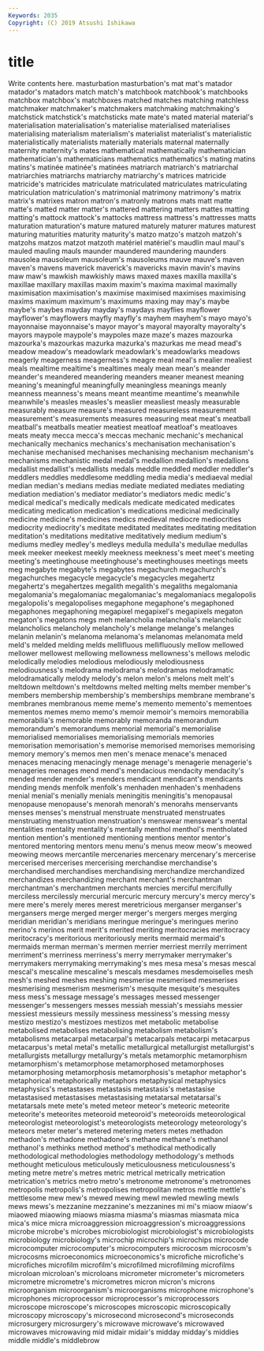 ```yaml
---
Keywords: 2035
Copyright: (C) 2019 Atsushi Ishikawa
---
```


# title

Write contents here.
 masturbation masturbation's mat mat's matador matador's matadors match match's
matchbook matchbook's matchbooks matchbox matchbox's matchboxes matched matches matching matchless
matchmaker matchmaker's matchmakers matchmaking matchmaking's matchstick matchstick's matchsticks mate mate's
mated material material's materialisation materialisation's materialise materialised materialises materialising materialism
materialism's materialist materialist's materialistic materialistically materialists materially materials maternal maternally
maternity maternity's mates mathematical mathematically mathematician mathematician's mathematicians mathematics mathematics's
mating matins matins's matinée matinée's matinées matriarch matriarch's matriarchal matriarchies
matriarchs matriarchy matriarchy's matrices matricide matricide's matricides matriculate matriculated matriculates
matriculating matriculation matriculation's matrimonial matrimony matrimony's matrix matrix's matrixes matron
matron's matronly matrons mats matt matte matte's matted matter matter's
mattered mattering matters mattes matting matting's mattock mattock's mattocks mattress
mattress's mattresses matts maturation maturation's mature matured maturely maturer matures
maturest maturing maturities maturity maturity's matzo matzo's matzoh matzoh's matzohs
matzos matzot matzoth matériel matériel's maudlin maul maul's mauled mauling
mauls maunder maundered maundering maunders mausolea mausoleum mausoleum's mausoleums mauve
mauve's maven maven's mavens maverick maverick's mavericks mavin mavin's mavins
maw maw's mawkish mawkishly maws maxed maxes maxilla maxilla's maxillae
maxillary maxillas maxim maxim's maxima maximal maximally maximisation maximisation's maximise
maximised maximises maximising maxims maximum maximum's maximums maxing may may's
maybe maybe's maybes mayday mayday's maydays mayflies mayflower mayflower's mayflowers
mayfly mayfly's mayhem mayhem's mayo mayo's mayonnaise mayonnaise's mayor mayor's
mayoral mayoralty mayoralty's mayors maypole maypole's maypoles maze maze's mazes
mazourka mazourka's mazourkas mazurka mazurka's mazurkas me mead mead's meadow
meadow's meadowlark meadowlark's meadowlarks meadows meagerly meagerness meagerness's meagre meal
meal's mealier mealiest meals mealtime mealtime's mealtimes mealy mean mean's
meander meander's meandered meandering meanders meaner meanest meaning meaning's meaningful
meaningfully meaningless meanings meanly meanness meanness's means meant meantime meantime's
meanwhile meanwhile's measles measles's measlier measliest measly measurable measurably measure
measure's measured measureless measurement measurement's measurements measures measuring meat meat's
meatball meatball's meatballs meatier meatiest meatloaf meatloaf's meatloaves meats meaty
mecca mecca's meccas mechanic mechanic's mechanical mechanically mechanics mechanics's mechanisation
mechanisation's mechanise mechanised mechanises mechanising mechanism mechanism's mechanisms mechanistic medal
medal's medallion medallion's medallions medallist medallist's medallists medals meddle meddled
meddler meddler's meddlers meddles meddlesome meddling media media's mediaeval medial
median median's medians medias mediate mediated mediates mediating mediation mediation's
mediator mediator's mediators medic medic's medical medical's medically medicals medicate
medicated medicates medicating medication medication's medications medicinal medicinally medicine medicine's
medicines medics medieval mediocre mediocrities mediocrity mediocrity's meditate meditated meditates
meditating meditation meditation's meditations meditative meditatively medium medium's mediums medley
medley's medleys medulla medulla's medullae medullas meek meeker meekest meekly
meekness meekness's meet meet's meeting meeting's meetinghouse meetinghouse's meetinghouses meetings
meets meg megabyte megabyte's megabytes megachurch megachurch's megachurches megacycle megacycle's
megacycles megahertz megahertz's megahertzes megalith megalith's megaliths megalomania megalomania's megalomaniac
megalomaniac's megalomaniacs megalopolis megalopolis's megalopolises megaphone megaphone's megaphoned megaphones megaphoning
megapixel megapixel's megapixels megaton megaton's megatons megs meh melancholia melancholia's
melancholic melancholics melancholy melancholy's melange melange's melanges melanin melanin's melanoma
melanoma's melanomas melanomata meld meld's melded melding melds mellifluous mellifluously
mellow mellowed mellower mellowest mellowing mellowness mellowness's mellows melodic melodically
melodies melodious melodiously melodiousness melodiousness's melodrama melodrama's melodramas melodramatic melodramatically
melody melody's melon melon's melons melt melt's meltdown meltdown's meltdowns
melted melting melts member member's members membership membership's memberships membrane
membrane's membranes membranous meme meme's memento memento's mementoes mementos memes
memo memo's memoir memoir's memoirs memorabilia memorabilia's memorable memorably memoranda
memorandum memorandum's memorandums memorial memorial's memorialise memorialised memorialises memorialising memorials
memories memorisation memorisation's memorise memorised memorises memorising memory memory's memos
men men's menace menace's menaced menaces menacing menacingly menage menage's
menagerie menagerie's menageries menages mend mend's mendacious mendacity mendacity's mended
mender mender's menders mendicant mendicant's mendicants mending mends menfolk menfolk's
menhaden menhaden's menhadens menial menial's menially menials meningitis meningitis's menopausal
menopause menopause's menorah menorah's menorahs menservants menses menses's menstrual menstruate
menstruated menstruates menstruating menstruation menstruation's menswear menswear's mental mentalities mentality
mentality's mentally menthol menthol's mentholated mention mention's mentioned mentioning mentions
mentor mentor's mentored mentoring mentors menu menu's menus meow meow's
meowed meowing meows mercantile mercenaries mercenary mercenary's mercerise mercerised mercerises
mercerising merchandise merchandise's merchandised merchandises merchandising merchandize merchandized merchandizes merchandizing
merchant merchant's merchantman merchantman's merchantmen merchants mercies merciful mercifully merciless
mercilessly mercurial mercuric mercury mercury's mercy mercy's mere mere's merely
meres merest meretricious merganser merganser's mergansers merge merged merger merger's
mergers merges merging meridian meridian's meridians meringue meringue's meringues merino
merino's merinos merit merit's merited meriting meritocracies meritocracy meritocracy's meritorious
meritoriously merits mermaid mermaid's mermaids merman merman's mermen merrier merriest
merrily merriment merriment's merriness merriness's merry merrymaker merrymaker's merrymakers merrymaking
merrymaking's mes mesa mesa's mesas mescal mescal's mescaline mescaline's mescals
mesdames mesdemoiselles mesh mesh's meshed meshes meshing mesmerise mesmerised mesmerises
mesmerising mesmerism mesmerism's mesquite mesquite's mesquites mess mess's message message's
messages messed messenger messenger's messengers messes messiah messiah's messiahs messier
messiest messieurs messily messiness messiness's messing messy mestizo mestizo's mestizoes
mestizos met metabolic metabolise metabolised metabolises metabolising metabolism metabolism's metabolisms
metacarpal metacarpal's metacarpals metacarpi metacarpus metacarpus's metal metal's metallic metallurgical
metallurgist metallurgist's metallurgists metallurgy metallurgy's metals metamorphic metamorphism metamorphism's metamorphose
metamorphosed metamorphoses metamorphosing metamorphosis metamorphosis's metaphor metaphor's metaphorical metaphorically metaphors
metaphysical metaphysics metaphysics's metastases metastasis metastasis's metastasise metastasised metastasises metastasising
metatarsal metatarsal's metatarsals mete mete's meted meteor meteor's meteoric meteorite
meteorite's meteorites meteoroid meteoroid's meteoroids meteorological meteorologist meteorologist's meteorologists meteorology
meteorology's meteors meter meter's metered metering meters metes methadon methadon's
methadone methadone's methane methane's methanol methanol's methinks method method's methodical
methodically methodological methodologies methodology methodology's methods methought meticulous meticulously meticulousness
meticulousness's meting metre metre's metres metric metrical metrically metrication metrication's
metrics metro metro's metronome metronome's metronomes metropolis metropolis's metropolises metropolitan
metros mettle mettle's mettlesome mew mew's mewed mewing mewl mewled
mewling mewls mews mews's mezzanine mezzanine's mezzanines mi mi's miaow
miaow's miaowed miaowing miaows miasma miasma's miasmas miasmata mica mica's
mice micra microaggression microaggression's microaggressions microbe microbe's microbes microbiologist microbiologist's
microbiologists microbiology microbiology's microchip microchip's microchips microcode microcomputer microcomputer's microcomputers
microcosm microcosm's microcosms microeconomics microeconomics's microfiche microfiche's microfiches microfilm microfilm's
microfilmed microfilming microfilms microloan microloan's microloans micrometer micrometer's micrometers micrometre
micrometre's micrometres micron micron's microns microorganism microorganism's microorganisms microphone microphone's
microphones microprocessor microprocessor's microprocessors microscope microscope's microscopes microscopic microscopically microscopy
microscopy's microsecond microsecond's microseconds microsurgery microsurgery's microwave microwave's microwaved microwaves
microwaving mid midair midair's midday midday's middies middle middle's middlebrow
